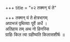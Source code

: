 +++
title = "०२ तक्मन् यं ते"

+++
तक्मन् यं ते क्षेत्रभागम्  
अपाभजं पृथिव्याः पूर्वे अर्धे ।  
अतिहाय तम् अथ नो हिनस्सि  
ग्राहिः किल त्वा ग्रहीष्यति किलासशीर्षः ॥